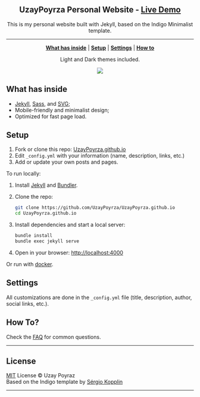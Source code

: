 <p align="center">
    <h2 align="center">UzayPoyrza Personal Website - <a href="https://uzaypoyrza.github.io">Live Demo</a></h2>
</p>

<p align="center">This is my personal website built with Jekyll, based on the Indigo Minimalist template.</p>

***

<p align="center">
    <b><a href="README.md#what-has-inside">What has inside</a></b>
    |
    <b><a href="README.md#setup">Setup</a></b>
    |
    <b><a href="README.md#settings">Settings</a></b>
    |
    <b><a href="README.md#how-to">How to</a></b>
</p>

<p align="center">
    Light and Dark themes included.
</p>

<p align="center">
    <img src="https://raw.githubusercontent.com/sergiokopplin/indigo/gh-pages/assets/screen-shot.png" />
</p>

## What has inside

- [Jekyll](https://jekyllrb.com/), [Sass](https://sass-lang.com/), and [SVG](https://www.w3.org/Graphics/SVG/);
- Mobile-friendly and minimalist design;
- Optimized for fast page load.

## Setup

1. Fork or clone this repo: [UzayPoyrza.github.io](https://github.com/UzayPoyrza/UzayPoyrza.github.io)  
2. Edit `_config.yml` with your information (name, description, links, etc.)  
3. Add or update your own posts and pages.  

To run locally:

1. Install [Jekyll](https://jekyllrb.com) and [Bundler](https://bundler.io/).  
2. Clone the repo:

    ```sh
    git clone https://github.com/UzayPoyrza/UzayPoyrza.github.io
    cd UzayPoyrza.github.io
    ```

3. Install dependencies and start a local server:

    ```sh
    bundle install
    bundle exec jekyll serve
    ```

4. Open in your browser: [http://localhost:4000](http://localhost:4000)  

Or run with [docker](https://github.com/BretFisher/jekyll-serve).

## Settings

All customizations are done in the `_config.yml` file (title, description, author, social links, etc.).

## How To?

Check the [FAQ](./FAQ.md) for common questions.

---

## License

[MIT](https://kopplin.mit-license.org/) License © Uzay Poyraz  
Based on the Indigo template by [Sérgio Kopplin](https://github.com/sergiokopplin/indigo)

---
